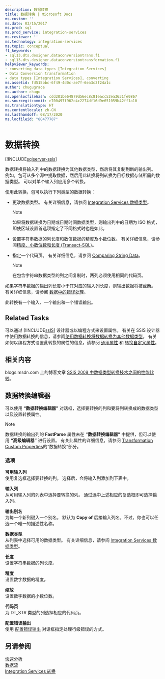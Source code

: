 ```yaml
---
description: 数据转换
title: 数据转换 | Microsoft Docs
ms.custom: ''
ms.date: 03/16/2017
ms.prod: sql
ms.prod_service: integration-services
ms.reviewer: ''
ms.technology: integration-services
ms.topic: conceptual
f1_keywords:
- sql13.dts.designer.dataconversiontrans.f1
- sql13.dts.designer.dataconversiontransformation.f1
helpviewer_keywords:
- converting data types [Integration Services]
- Data Conversion transformation
- data types [Integration Services], converting
ms.assetid: fd515bbc-6f49-4d0c-ae7f-6ea3c3f24a1c
author: chugugrace
ms.author: chugu
ms.openlocfilehash: cdd281be64879d56ec8c81eacc52ea3631fe0867
ms.sourcegitcommit: e700497f962e4c2274df16d9e651059b42ff1a10
ms.translationtype: HT
ms.contentlocale: zh-CN
ms.lasthandoff: 08/17/2020
ms.locfileid: "88477707"
---
```

# <a name="data-conversion-transformation"></a>数据转换

[!INCLUDE[sqlserver-ssis](../../../includes/applies-to-version/sqlserver-ssis.md)]


  数据转换将输入列中的数据转换为其他数据类型，然后将其复制到新的输出列。 例如，包可从多个源中提取数据，然后用此转换将列转换为目标数据存储所需的数据类型。 可以对单个输入列应用多个转换。  
  
 使用此转换，包可以执行下列类型的数据转换：  
  
-   更改数据类型。 有关详细信息，请参阅 [Integration Services 数据类型](../../../integration-services/data-flow/integration-services-data-types.md)。  
  
    > [!NOTE]  
    >  如果将数据转换为日期或日期时间数据类型，则输出列中的日期为 ISO 格式，即使区域设置首选项指定了不同格式时也是如此。  
  
-   设置字符串数据的列长度和数值数据的精度及小数位数。 有关详细信息，请参阅[精度、小数位数和长度 (Transact-SQL)](../../../t-sql/data-types/precision-scale-and-length-transact-sql.md)。  
  
-   指定一个代码页。 有关详细信息，请参阅 [Comparing String Data](../../../integration-services/data-flow/comparing-string-data.md)。  
  
    > [!NOTE]  
    >  在包含字符串数据类型的列之间复制时，两列必须使用相同的代码页。  
  
 如果字符串数据的输出列长度小于其对应的输入列长度，则输出数据将被截断。 有关详细信息，请参阅 [数据中的错误处理](../../../integration-services/data-flow/error-handling-in-data.md)。  
  
 此转换有一个输入、一个输出和一个错误输出。  
  
## <a name="related-tasks"></a>Related Tasks  
 可以通过 [!INCLUDE[ssIS](../../../includes/ssis-md.md)] 设计器或以编程方式来设置属性。 有关在 SSIS 设计器中使用数据转换的信息，请参阅[使用数据转换将数据转换为其他数据类型](../../../integration-services/data-flow/transformations/convert-data-type-by-using-data-conversion-transformation.md)。 有关如何以编程方式设置此转换的属性的信息，请参阅 [通用属性](https://msdn.microsoft.com/library/51973502-5cc6-4125-9fce-e60fa1b7b796) 和 [转换自定义属性](../../../integration-services/data-flow/transformations/transformation-custom-properties.md)。  
  
## <a name="related-content"></a>相关内容  
 blogs.msdn.com 上的博客文章 [SSIS 2008 中数据类型转换技术之间的性能比较](https://techcommunity.microsoft.com/t5/datacat/performance-comparison-between-data-type-conversion-techniques/ba-p/305035)。  
  
## <a name="data-conversion-transformation-editor"></a>数据转换编辑器
  可以使用 **“数据转换编辑器”** 对话框，选择要转换的列和要将列转换成的数据类型以及设置转换属性。  
  
> [!NOTE]  
>  数据转换的输出列的 **FastParse** 属性未在 **“数据转换编辑器”** 中提供，但可以使用 **“高级编辑器”** 进行设置。 有关此属性的详细信息，请参阅 [Transformation Custom Properties](../../../integration-services/data-flow/transformations/transformation-custom-properties.md)的“数据转换”部分。  
  
### <a name="options"></a>选项  
 **可用输入列**  
 使用复选框选择要转换的列。 选择后，会将输入列添加到下表中。  
  
 **输入列**  
 从可用输入列的列表中选择要转换的列。 通过选中上述相应的复选框即可选择输入列。  
  
 **输出别名**  
 为每一个新列键入一个别名。 默认为 **Copy of** 后接输入列名。不过，你也可以任选一个唯一的描述性名称。  
  
 **数据类型**  
 从列表中选择可用的数据类型。 有关详细信息，请参阅 [Integration Services 数据类型](../../../integration-services/data-flow/integration-services-data-types.md)。  
  
 **长度**  
 设置字符串数据的列长度。  
  
 **精度**  
 设置数字数据的精度。  
  
 **缩放**  
 设置数字数据的小数位数。  
  
 **代码页**  
 为 DT_STR 类型的列选择相应的代码页。  
  
 **配置错误输出**  
 使用 [配置错误输出](https://msdn.microsoft.com/library/5f8da390-fab5-44f8-b268-d8fa313ce4b9) 对话框指定处理行级错误的方式。  
  
## <a name="see-also"></a>另请参阅  
 [快速分析](https://msdn.microsoft.com/library/6688707d-3c5b-404e-aa2f-e13092ac8d95)   
 [数据流](../../../integration-services/data-flow/data-flow.md)   
 [Integration Services 转换](../../../integration-services/data-flow/transformations/integration-services-transformations.md)  
  
  
